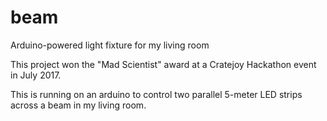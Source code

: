 # beam
Arduino-powered light fixture for my living room

This project won the "Mad Scientist" award at a Cratejoy Hackathon event in July 2017.

This is running on an arduino to control two parallel 5-meter LED strips across a beam in my living room.
